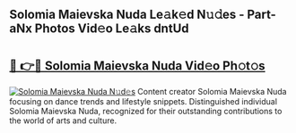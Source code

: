 ## Solomia Maievska Nuda Le𝚊k𝚎d N𝚞𝚍es - Part-aNx Photos Vid𝚎o Le𝚊ks dntUd

# <h2><a href="http://fbbaty.evod.top/?m=Solomia+Maievska+Nuda">🔗 👉🔴 Solomia Maievska Nuda Vid𝚎o Ph𝚘t𝚘s</a></h2>

[![Solomia Maievska Nuda N𝚞d𝚎s](https://i.imgur.com/8V9OHl7.gif)](http://fbbaty.evod.top/?m=Solomia+Maievska+Nuda)
Content creator Solomia Maievska Nuda focusing on dance trends and lifestyle snippets. Distinguished individual Solomia Maievska Nuda, recognized for their outstanding contributions to the world of arts and culture. 
